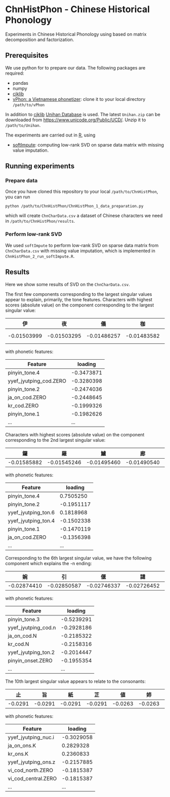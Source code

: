 # ChnHistPhon - Chinese Historical Phonology

Experiments in Chinese Historical Phonology using based on matrix decomposition and factorization.

## Prerequisites
We use python for to prepare our data. The following packages are required:
 - pandas
 - numpy
 - [cjklib](https://pypi.org/project/cjklib/)
 - [vPhon: a Vietnamese phonetizer](https://github.com/kirbyj/vPhon): clone it to your local directory `/path/to/vPhon`

In addition to [cjklib](https://pypi.org/project/cjklib/) [Unihan Database](http://unicode.org/charts/unihan.html) is used. The latest `Unihan.zip` can be downloaded from https://www.unicode.org/Public/UCD/. Unzip it to `/path/to/Unihan`.

The experiments are carried out in [R](https://www.r-project.org/), using 
 - [softImpute](https://cran.r-project.org/web/packages/softImpute/index.html): computing low-rank SVD on sparse data matrix with missing value imputation.
 
## Running experiments
### Prepare data 
Once you have cloned this repository to your local `/path/to/ChnHistPhon`, you can run
```
python /path/to/ChnHistPhon/ChnHistPhon_1_data_preparation.py
```
which will create `ChnCharData.csv` a dataset of Chinese characters we need in `/path/to/ChnHistPhon/results`.
### Perform low-rank SVD
We used `softImpute` to perform low-rank SVD on sparse data matrix from `ChnCharData.csv` with missing value imputation, which is implemented in `ChnHistPhon_2_run_softImpute.R`.
 
## Results
Here we show some results of SVD on the `ChnCharData.csv`. 

The first few components corresponding to the largest singular values appear to explain, primarily, the tone features. Characters with highest scores (absolute value) on the component corresponding to the largest singular value:

| 伊 | 夜 | 儀 | 枷 | 鵝 | 娥 | ... |
| ------------- | ------------- | ------------- | ------------- | ------------- | ------------- | ------------- |
| -0.01503999 | -0.01503295 | -0.01486257 | -0.01483582 | -0.01473751 | -0.01473751 ... |

with phonetic features:

| Feature  | loading |
| ------------- | ------------- |
| pinyin_tone.4  |  -0.3473871 |
| yyef_jyutping_cod.ZERO  | -0.3280398 |
| pinyin_tone.2 | -0.2474036 |
| ja_on_cod.ZERO| -0.2448645 |
| kr_cod.ZERO | -0.1999326 |
| pinyin_tone.1 | -0.1982626 |
| ... | ... |

Characters with highest scores (absolute value) on the component corresponding to the 2nd largest singular value:

| 鑼 | 羅 | 鱸 | 廊 | 搖 | 蹉 | ... |
| ------------- | ------------- | ------------- | ------------- | ------------- | ------------- | ------------- |
| -0.01585882 | -0.01545246 | -0.01495460 | -0.01490540 | -0.01464938 | -0.01463729 | ... |

with phonetic features:

| Feature  | loading |
| ------------- | ------------- |
| pinyin_tone.4  |  0.7505250 |
| pinyin_tone.2  | -0.1951117 |
| yyef_jyutping_ton.6 | 0.1818968 |
| yyef_jyutping_ton.4 | -0.1502338 |
| pinyin_tone.1 | -0.1470119 |
| ja_on_cod.ZERO | -0.1356398 |
| ... | ... |

Corresponding to the 6th largest singular value, we have the following component which explains the -n ending:

| 婉 | 引 | 偃 | 譴 | 緊 | 菫 | ... |
| ------------- | ------------- | ------------- | ------------- | ------------- | ------------- | ------------- |
| -0.02874410 | -0.02850587 | -0.02746337 | -0.02726452 | -0.02680066 | -0.02673988 | ... |

with phonetic features:

| Feature  | loading |
| ------------- | ------------- |
| pinyin_tone.3  |  -0.5239291 |
| yyef_jyutping_cod.n | -0.2928186 |
| ja_on_cod.N | -0.2185322 |
| kr_cod.N | -0.2158316 |
| yyef_jyutping_ton.2 | -0.2014447 |
| pinyin_onset.ZERO | -0.1955354 |
| ... | ... |

The 10th largest singular value appears to relate to the consonants:

| 止 | 旨 | 紙 | 芷 | 値 | 姉 | 䤠 | 高 | 指| 扺 | 齒 | 豕| 膏 | 肝 | 官 | 棺 | 痔 | 拭 | ... |
| ------------- | ------------- | ------------- | ------------- | ------------- | ------------- | ------------- | ------------- | ------------- | ------------- | ------------- | ------------- | ------------- | ------------- | ------------- | ------------- | ------------- | ------------- | ------------- |
| -0.0291 | -0.0291 | -0.0291 | -0.0291 | -0.0263 | -0.0263 |  -0.0262 | 0.0260 |  -0.0258 | -0.0255 | -0.0253 |  -0.0251 | 0.0251 | 0.0247 | 0.0247 | 0.0245 | -0.0244 | -0.0242 | ... |

with phonetic features:

| Feature  | loading |
| ------------- | ------------- |
| yyef_jyutping_nuc.i | -0.3029058 |
| ja_on_ons.K  | 0.2829328 |
| kr_ons.K | 0.2360833 |
| yyef_jyutping_ons.z | -0.2157885  |
| vi_cod_north.ZERO | -0.1815387 |
| vi_cod_central.ZERO | -0.1815387 |
| ... | ... |
